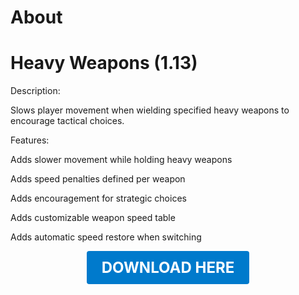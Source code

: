 # About

# Heavy Weapons (1.13)

Description:

Slows player movement when wielding specified heavy weapons to encourage tactical choices.

Features:

Adds slower movement while holding heavy weapons

Adds speed penalties defined per weapon

Adds encouragement for strategic choices

Adds customizable weapon speed table

Adds automatic speed restore when switching

<p align="center"><a href="https://github.com/LiliaFramework/Modules/raw/refs/heads/gh-pages/slowweapons.zip" style="display:inline-block;padding:12px 24px;font-size:1.5rem;font-weight:bold;text-decoration:none;color:#fff;background-color:#007acc;border-radius:4px;">DOWNLOAD HERE</a></p>